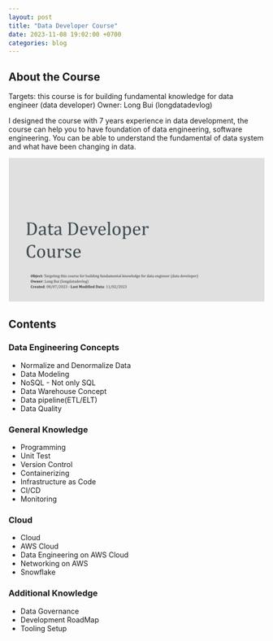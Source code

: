 ```yaml
---
layout: post
title: "Data Developer Course"
date: 2023-11-08 19:02:00 +0700
categories: blog
---
```


## About the Course

Targets: this course is for building fundamental knowledge for data engineer (data developer)
Owner: Long Bui (longdatadevlog)

I designed the course with 7 years experience in data development, the course can help you to have foundation of data engineering, software engineering. You can be able to understand the fundamental of data system and what have been changing in data.

![Course Introduction](/images/post/data-developer-course.png)

## Contents

### Data Engineering Concepts

- Normalize and Denormalize Data
- Data Modeling
- NoSQL - Not only SQL
- Data Warehouse Concept
- Data pipeline(ETL/ELT)
- Data Quality

### General Knowledge

- Programming
- Unit Test
- Version Control
- Containerizing
- Infrastructure as Code
- CI/CD
- Monitoring

### Cloud

- Cloud
- AWS Cloud
- Data Engineering on AWS Cloud
- Networking on AWS
- Snowflake

### Additional Knowledge

- Data Governance
- Development RoadMap
- Tooling Setup

